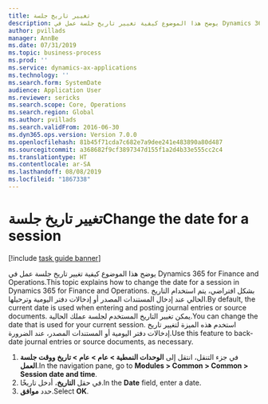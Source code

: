 ```yaml
---
title: تغيير تاريخ جلسة
description: يوضح هذا الموضوع كيفية تغيير تاريخ جلسة عمل في Dynamics 365 for Finance and Operations.
author: pvillads
manager: AnnBe
ms.date: 07/31/2019
ms.topic: business-process
ms.prod: ''
ms.service: dynamics-ax-applications
ms.technology: ''
ms.search.form: SystemDate
audience: Application User
ms.reviewer: sericks
ms.search.scope: Core, Operations
ms.search.region: Global
ms.author: pvillads
ms.search.validFrom: 2016-06-30
ms.dyn365.ops.version: Version 7.0.0
ms.openlocfilehash: 81b45f71cda7c682e7a9dee241e483890a80d487
ms.sourcegitcommit: a368682f9cf3897347d155f1a2d4b33e555cc2c4
ms.translationtype: HT
ms.contentlocale: ar-SA
ms.lasthandoff: 08/08/2019
ms.locfileid: "1867338"
---
```

# <a name="change-the-date-for-a-session"></a><span data-ttu-id="584d0-103">تغيير تاريخ جلسة</span><span class="sxs-lookup"><span data-stu-id="584d0-103">Change the date for a session</span></span>

[!include [task guide banner](../../includes/task-guide-banner.md)]

<span data-ttu-id="584d0-104">يوضح هذا الموضوع كيفية تغيير تاريخ جلسة عمل في Dynamics 365 for Finance and Operations.</span><span class="sxs-lookup"><span data-stu-id="584d0-104">This topic explains how to change the date for a session in Dynamics 365 for Finance and Operations.</span></span> <span data-ttu-id="584d0-105">بشكل افتراضي، يتم استخدام التاريخ الحالي عند إدخال المستندات المصدر أو إدخالات دفتر اليومية وترحيلها.</span><span class="sxs-lookup"><span data-stu-id="584d0-105">By default, the current date is used when entering and posting journal entries or source documents.</span></span> <span data-ttu-id="584d0-106">يمكن تغيير التاريخ المستخدم لجلسة عملك الحالية.</span><span class="sxs-lookup"><span data-stu-id="584d0-106">You can change the date that is used for your current session.</span></span> <span data-ttu-id="584d0-107">استخدم هذه الميزة لتغيير تاريخ إدخالات دفتر اليومية أو المستندات المصدر، عند الضرورة.</span><span class="sxs-lookup"><span data-stu-id="584d0-107">Use this feature to back-date journal entries or source documents, as necessary.</span></span>

1. <span data-ttu-id="584d0-108">في جزء التنقل، انتقل إلى **الوحدات النمطية > عام > عام > تاريخ ووقت جلسة العمل**.</span><span class="sxs-lookup"><span data-stu-id="584d0-108">In the navigation pane, go to **Modules > Common > Common > Session date and time**.</span></span>
2. <span data-ttu-id="584d0-109">في حقل **التاريخ**، أدخل تاريخًا.</span><span class="sxs-lookup"><span data-stu-id="584d0-109">In the **Date** field, enter a date.</span></span>
3. <span data-ttu-id="584d0-110">حدد **موافق**.</span><span class="sxs-lookup"><span data-stu-id="584d0-110">Select **OK**.</span></span>

